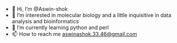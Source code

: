 - 👋 Hi, I’m @Aswin-shok
- 👀 I’m interested in molecular biology and a little inquisitive in data analysis and bioinformatics
- 🌱 I’m currently learning python and perl
- 📫 How to reach me aswinashok.33.46@gmail.com

<!---
Aswin-shok/Aswin-shok is a ✨ special ✨ repository because its `README.md` (this file) appears on your GitHub profile.
You can click the Preview link to take a look at your changes.
--->
